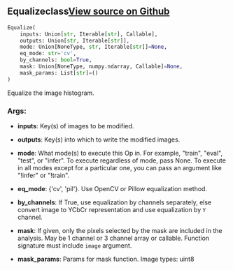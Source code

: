 ## Equalize<span class="tag">class</span><a class="sourcelink" href=https://github.com/fastestimator/fastestimator/blob/r1.0/fastestimator/op/numpyop/univariate/equalize.py/#L23-L54>View source on Github</a>
```python
Equalize(
	inputs: Union[str, Iterable[str], Callable],
	outputs: Union[str, Iterable[str]],
	mode: Union[NoneType, str, Iterable[str]]=None,
	eq_mode: str='cv',
	by_channels: bool=True,
	mask: Union[NoneType, numpy.ndarray, Callable]=None,
	mask_params: List[str]=()
)
```
Equalize the image histogram.


<h3>Args:</h3>


* **inputs**: Key(s) of images to be modified.

* **outputs**: Key(s) into which to write the modified images.

* **mode**: What mode(s) to execute this Op in. For example, "train", "eval", "test", or "infer". To execute regardless of mode, pass None. To execute in all modes except for a particular one, you can pass an argument like "!infer" or "!train".

* **eq_mode**: {'cv', 'pil'}. Use OpenCV or Pillow equalization method.

* **by_channels**: If True, use equalization by channels separately, else convert image to YCbCr representation and use equalization by `Y` channel.

* **mask**: If given, only the pixels selected by the mask are included in the analysis. May be 1 channel or 3 channel array or callable. Function signature must include `image` argument.

* **mask_params**: Params for mask function. Image types: uint8

